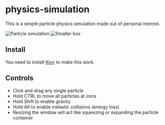 # physics-simulation

This is a simple particle physics simulation made out of personal interest.

![Particle simulation](https://i.imgur.com/gUChxiL.png)
![Smaller box](https://i.imgur.com/yq0kLbC.png)

## Install

You need to install [Kivy](https://kivy.org/doc/stable/installation/installation-windows.html) to make this work.

## Controls

- Click and drag any single particle
- Hold CTRL to move all particles at once
- Hold Shift to enable gravity
- Hold Alt to enable inelastic collisions (energy loss)
- Resizing the window will act like squeezing or expanding the particle container
